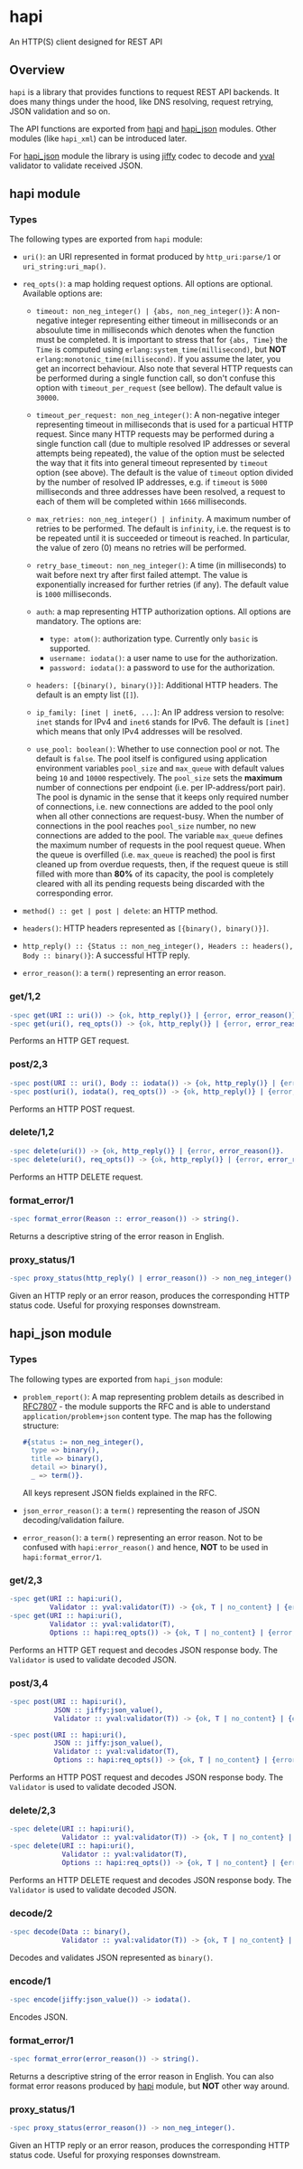 # hapi

An HTTP(S) client designed for REST API

## Overview

`hapi` is a library that provides functions to request REST API backends. It does many
things under the hood, like DNS resolving, request retrying, JSON validation and so on.

The API functions are exported from [hapi](#hapi-module) and [hapi_json](#hapi_json-module) modules.
Other modules (like `hapi_xml`) can be introduced later.

For [hapi_json](#hapi_json-module) module the library is using [jiffy](https://github.com/davisp/jiffy)
codec to decode and [yval](https://github.com/zinid/yval) validator to validate received JSON.

## hapi module

### Types

The following types are exported from `hapi` module:

- `uri()`: an URI represented in format produced by `http_uri:parse/1` or `uri_string:uri_map()`.

- `req_opts()`: a map holding request options. All options are optional.
  Available options are:

  - `timeout: non_neg_integer() | {abs, non_neg_integer()}`:
    A non-negative integer representing either timeout in milliseconds or
    an absoulute time in milliseconds which denotes when the function
    must be completed. It is important to stress that for `{abs, Time}`
    the `Time` is computed using `erlang:system_time(millisecond)`, but
    **NOT** `erlang:monotonic_time(millisecond)`. If you assume the later,
    you get an incorrect behaviour. Also note that several HTTP
    requests can be performed during a single function call, so don't
    confuse this option with `timeout_per_request` (see bellow).
    The default value is `30000`.

  - `timeout_per_request: non_neg_integer()`:
    A non-negative integer representing timeout in milliseconds that
    is used for a particual HTTP request. Since many HTTP requests
    may be performed during a single function call (due to multiple
    resolved IP addresses or several attempts being repeated),
    the value of the option must be selected the way that it fits into
    general timeout represented by `timeout` option (see above). The
    default is the value of `timeout` option divided by the number of
    resolved IP addresses, e.g. if `timeout` is `5000` milliseconds
    and three addresses have been resolved, a request to each of them
    will be completed within `1666` milliseconds.

  - `max_retries: non_neg_integer() | infinity`. A maximum number of retries
    to be performed. The default is `infinity`, i.e. the request is to
    be repeated until it is succeeded or timeout is reached. In particular,
    the value of zero (0) means no retries will be performed.

  - `retry_base_timeout: non_neg_integer()`:
    A time (in milliseconds) to wait before next try after first
    failed attempt. The value is exponentially increased for further retries
    (if any). The default value is `1000` milliseconds.

  - `auth`: a map representing HTTP authorization options. All options are mandatory.
    The options are:
    - `type: atom()`: authorization type. Currently only `basic` is supported.
    - `username: iodata()`: a user name to use for the authorization.
    - `password: iodata()`: a password to use for the authorization.

  - `headers: [{binary(), binary()}]`: Additional HTTP headers. The default is
    an empty list (`[]`).

  - `ip_family: [inet | inet6, ...]`: An IP address version to resolve: `inet`
    stands for IPv4 and `inet6` stands for IPv6. The default is `[inet]`
    which means that only IPv4 addresses will be resolved.

  - `use_pool: boolean()`: Whether to use connection pool or not. The default
    is `false`. The pool itself is configured using application environment
    variables `pool_size` and `max_queue` with default values being `10` and `10000`
    respectively. The `pool_size` sets the **maximum** number of connections
    per endpoint (i.e. per IP-address/port pair). The pool is dynamic in the sense
    that it keeps only required number of connections, i.e. new connections
    are added to the pool only when all other connections are request-busy.
    When the number of connections in the pool reaches `pool_size` number,
    no new connections are added to the pool.
    The variable `max_queue` defines the maximum number of requests in the
    pool request queue. When the queue is overfilled (i.e. `max_queue` is reached)
    the pool is first cleaned up from overdue requests, then, if the request queue
    is still filled with more than **80%** of its capacity, the pool is completely
    cleared with all its pending requests being discarded with the corresponding
    error.

- `method() :: get | post | delete`: an HTTP method.

- `headers()`: HTTP headers represented as `[{binary(), binary()}]`.

- `http_reply() :: {Status :: non_neg_integer(), Headers :: headers(), Body :: binary()}`:
  A successful HTTP reply.

- `error_reason()`: a `term()` representing an error reason.

### get/1,2

```erl
-spec get(URI :: uri()) -> {ok, http_reply()} | {error, error_reason()}.
-spec get(uri(), req_opts()) -> {ok, http_reply()} | {error, error_reason()}.
```
Performs an HTTP GET request.

### post/2,3

```erl
-spec post(URI :: uri(), Body :: iodata()) -> {ok, http_reply()} | {error, error_reason()}.
-spec post(uri(), iodata(), req_opts()) -> {ok, http_reply()} | {error, error_reason()}.
```
Performs an HTTP POST request.

### delete/1,2

```erl
-spec delete(uri()) -> {ok, http_reply()} | {error, error_reason()}.
-spec delete(uri(), req_opts()) -> {ok, http_reply()} | {error, error_reason()}.
```
Performs an HTTP DELETE request.

### format_error/1

```erl
-spec format_error(Reason :: error_reason()) -> string().
```
Returns a descriptive string of the error reason in English.

### proxy_status/1

```erl
-spec proxy_status(http_reply() | error_reason()) -> non_neg_integer().
```
Given an HTTP reply or an error reason, produces the corresponding HTTP status code.
Useful for proxying responses downstream.

## hapi_json module

### Types

The following types are exported from `hapi_json` module:

- `problem_report()`: A map representing problem details as described in
  [RFC7807](https://tools.ietf.org/html/rfc7807) - the module supports the RFC
  and is able to understand `application/problem+json` content type.
  The map has the following structure:
  ```erl
  #{status := non_neg_integer(),
    type => binary(),
    title => binary(),
    detail => binary(),
    _ => term()}.
  ```
  All keys represent JSON fields explained in the RFC.

- `json_error_reason()`: a `term()` representing the reason of JSON decoding/validation failure.

- `error_reason()`: a `term()` representing an error reason. Not to be confused with
  `hapi:error_reason()` and hence, **NOT** to be used in `hapi:format_error/1`.

### get/2,3

```erl
-spec get(URI :: hapi:uri(),
          Validator :: yval:validator(T)) -> {ok, T | no_content} | {error, error_reason()}.
-spec get(URI :: hapi:uri(),
          Validator :: yval:validator(T),
          Options :: hapi:req_opts()) -> {ok, T | no_content} | {error, error_reason()}.
```
Performs an HTTP GET request and decodes JSON response body.
The `Validator` is used to validate decoded JSON.

### post/3,4

```erl
-spec post(URI :: hapi:uri(),
           JSON :: jiffy:json_value(),
           Validator :: yval:validator(T)) -> {ok, T | no_content} | {error, error_reason()}.

-spec post(URI :: hapi:uri(),
           JSON :: jiffy:json_value(),
           Validator :: yval:validator(T),
           Options :: hapi:req_opts()) -> {ok, T | no_content} | {error, error_reason()}.
```
Performs an HTTP POST request and decodes JSON response body.
The `Validator` is used to validate decoded JSON.

### delete/2,3

```erl
-spec delete(URI :: hapi:uri(),
             Validator :: yval:validator(T)) -> {ok, T | no_content} | {error, error_reason()}.
-spec delete(URI :: hapi:uri(),
             Validator :: yval:validator(T),
             Options :: hapi:req_opts()) -> {ok, T | no_content} | {error, error_reason()}.
```
Performs an HTTP DELETE request and decodes JSON response body.
The `Validator` is used to validate decoded JSON.

### decode/2

```erl
-spec decode(Data :: binary(),
             Validator :: yval:validator(T)) -> {ok, T | no_content} | {error, json_error_reason()}.
```
Decodes and validates JSON represented as `binary()`.

### encode/1

```erl
-spec encode(jiffy:json_value()) -> iodata().
```
Encodes JSON.

### format_error/1

```erl
-spec format_error(error_reason()) -> string().
```
Returns a descriptive string of the error reason in English.
You can also format error reasons produced by [hapi](#hapi-module) module,
but **NOT** other way around.

### proxy_status/1

```erl
-spec proxy_status(error_reason()) -> non_neg_integer().
```
Given an HTTP reply or an error reason, produces the corresponding HTTP status code.
Useful for proxying responses downstream.
